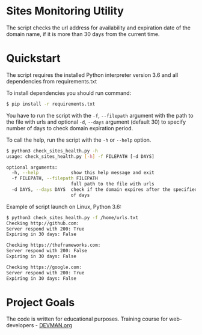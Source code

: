 # Sites Monitoring Utility

The script checks the url address for availability and expiration date of the domain name, 
if it is more than 30 days from the current time.

# Quickstart

The script requires the installed Python interpreter version 3.6 and all dependencies from requirements.txt

To install dependencies you should run command:

```bash
$ pip install -r requirements.txt
```

You have to run the script with the `-f`, `--filepath` argument with the path to the file with urls 
and optional `-d`, `--days` argument (default 30) to specify number of days to check domain expiration period.

To call the help, run the script with the `-h` or `--help` option.

```bash
$ python3 check_sites_health.py -h
usage: check_sites_health.py [-h] -f FILEPATH [-d DAYS]

optional arguments:
  -h, --help            show this help message and exit
  -f FILEPATH, --filepath FILEPATH
                        full path to the file with urls
  -d DAYS, --days DAYS  check if the domain expires after the specified number
                        of days
```


Example of script launch on Linux, Python 3.6:

```bash
$ python3 check_sites_health.py -f /home/urls.txt
Checking http://github.com:
Server respond with 200: True
Expiring in 30 days: False

Checking https://theframeworks.com:
Server respond with 200: False
Expiring in 30 days: False

Checking https://google.com:
Server respond with 200: True
Expiring in 30 days: False
```

# Project Goals

The code is written for educational purposes. Training course for web-developers - [DEVMAN.org](https://devman.org)
